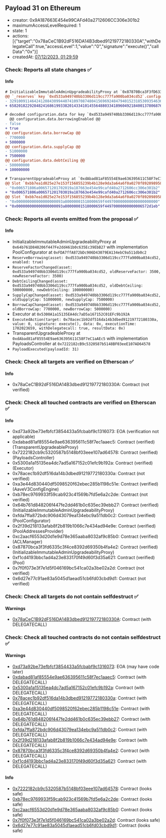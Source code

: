 ## Payload 31 on Ethereum

- creator: 0x9A187663E454e99CAFd40a2712606CC306e301b2
- maximumAccessLevelRequired: 1
- state: 1
- actions: [{"target":"0x78aCeC1B92dF516DA14B3dbed91219772180330A","withDelegateCall":true,"accessLevel":1,"value":"0","signature":"execute()","callData":"0x"}]
- createdAt: [07/12/2023, 01:29:59](https://etherscan.io/tx/0xf52648d65c60bc9c29bbf0ca573a27cefc0943f722c13880d7e2fbfdebb62f3b)

### Check: Reports all state changes :white_check_mark:

#### Info


```diff
# InitializableImmutableAdminUpgradeabilityProxy at `0x87870Bca3F3fD6335C3F4ce8392D69350B4fA4E2` with implementation Pool at `0xF1Cd4193bbc1aD4a23E833170f49d60f3D35a621`
@@ `_reserves` key `0xd533a949740bb3306d119cc777fa900ba034cd52`.configuration.data @@
- 3291009114642412084309944074109708748041569692484794015231853093546364332
+ 658201822928482416861993382014334101455648803341896049218400137806876076

# decoded configuration.data for key `0xd533a949740bb3306d119cc777fa900ba034cd52` (symbol: CRV)
  @@ configuration.data.borrowingEnabled @@
- false
+ true
@@ configuration.data.borrowCap @@
- 7700000
+ 5000000
@@ configuration.data.supplyCap @@
- 51000000
+ 7500000
@@ configuration.data.debtCeiling @@
- 500000000
+ 100000000

```

```diff
# TransparentUpgradeableProxy at `0xdAbad81aF85554E9ae636395611C58F7eC1aAEc5` with implementation PayloadsController at `0x7222182cB9c5320587b5148BF03eeE107AD64578`
@@ Slot `0xbb7ea1d025e27e153f156855239b4b128e9da3a64a6f0a0270f8920989588142` @@
- "0x006571806a006571201702019a187663e454e99cafd40a2712606cc306e301b2"
+ "0x006571806a006571201703019a187663e454e99cafd40a2712606cc306e301b2"
@@ Slot `0xbb7ea1d025e27e153f156855239b4b128e9da3a64a6f0a0270f8920989588143` @@
- "0x000000000000000000093a80000001518000659f449700000000000000000000"
+ "0x000000000000000000093a80000001518000659f44970000000000006572d1eb"
```


### Check: Reports all events emitted from the proposal :white_check_mark:

#### Info

- InitializableImmutableAdminUpgradeabilityProxy at `0x64b761D848206f447Fe2dd461b0c635Ec39EbB27` with implementation PoolConfigurator at `0xFDA7ffA872bDc906D43079EA134ebC9a511db0c2`
- `ReserveBorrowing(asset: 0xd533a949740bb3306d119cc777fa900ba034cd52, enabled: true)`
- `ReserveFactorChanged(asset: 0xd533a949740bb3306d119cc777fa900ba034cd52, oldReserveFactor: 3500, newReserveFactor: 3500)`
- `DebtCeilingChanged(asset: 0xd533a949740bb3306d119cc777fa900ba034cd52, oldDebtCeiling: 500000000, newDebtCeiling: 100000000)`
- `SupplyCapChanged(asset: 0xd533a949740bb3306d119cc777fa900ba034cd52, oldSupplyCap: 51000000, newSupplyCap: 7500000)`
- `BorrowCapChanged(asset: 0xd533a949740bb3306d119cc777fa900ba034cd52, oldBorrowCap: 7700000, newBorrowCap: 5000000)`
- Executor at `0x5300A1a15135EA4dc7aD5a167152C01EFc9b192A`
- `ExecutedAction(target: 0x78acec1b92df516da14b3dbed91219772180330a, value: 0, signature: execute(), data: 0x, executionTime: 1702023659, withDelegatecall: true, resultData: 0x)`
- TransparentUpgradeableProxy at `0xdAbad81aF85554E9ae636395611C58F7eC1aAEc5` with implementation PayloadsController at `0x7222182cB9c5320587b5148BF03eeE107AD64578`
- `PayloadExecuted(payloadId: 31)`

### Check: Check all targets are verified on Etherscan :white_check_mark:

#### Info

- 0x78aCeC1B92dF516DA14B3dbed91219772180330A: Contract (not verified)

### Check: Check all touched contracts are verified on Etherscan :white_check_mark:

#### Info

- 0xd73a92be73efbfcf3854433a5fcbabf9c1316073: EOA (verification not applicable)
- 0xdabad81af85554e9ae636395611c58f7ec1aaec5: Contract (verified) (TransparentUpgradeableProxy)
- 0x7222182cb9c5320587b5148bf03eee107ad64578: Contract (verified) (PayloadsController)
- 0x5300a1a15135ea4dc7ad5a167152c01efc9b192a: Contract (verified) (Executor)
- 0x78acec1b92df516da14b3dbed91219772180330a: Contract (not verified)
- 0xa3e44d830440df5098520f62ebec285b1198c51e: Contract (verified) (AaveV3ConfigEngine)
- 0xb78ec9769933f59cab923c41569b7fd5e6a2c2de: Contract (not verified)
- 0x64b761d848206f447fe2dd461b0c635ec39ebb27: Contract (verified) (InitializableImmutableAdminUpgradeabilityProxy)
- 0xfda7ffa872bdc906d43079ea134ebc9a511db0c2: Contract (verified) (PoolConfigurator)
- 0x2f39d218133afab8f2b819b1066c7e434ad94e9e: Contract (verified) (PoolAddressesProvider)
- 0xc2aacf6553d20d1e9d78e365aaba8032af9c85b0: Contract (verified) (ACLManager)
- 0x87870bca3f3fd6335c3f4ce8392d69350b4fa4e2: Contract (verified) (InitializableImmutableAdminUpgradeabilityProxy)
- 0xf1cd4193bbc1ad4a23e833170f49d60f3d35a621: Contract (verified) (Pool)
- 0x7f0f073e3f7e1d5f046169bc541ca02a3be02a2d: Contract (not verified)
- 0x6d27e77c91ae83a5045d1aead51cb6fd03cbd9d1: Contract (not verified)

### Check: Check all targets do not contain selfdestruct :white_check_mark:

#### Warnings

- [0x78aCeC1B92dF516DA14B3dbed91219772180330A](https://etherscan.io/address/0x78aCeC1B92dF516DA14B3dbed91219772180330A): Contract (with DELEGATECALL)

### Check: Check all touched contracts do not contain selfdestruct :white_check_mark:

#### Warnings

- [0xd73a92be73efbfcf3854433a5fcbabf9c1316073](https://etherscan.io/address/0xd73a92be73efbfcf3854433a5fcbabf9c1316073): EOA (may have code later)
- [0xdabad81af85554e9ae636395611c58f7ec1aaec5](https://etherscan.io/address/0xdabad81af85554e9ae636395611c58f7ec1aaec5): Contract (with DELEGATECALL)
- [0x5300a1a15135ea4dc7ad5a167152c01efc9b192a](https://etherscan.io/address/0x5300a1a15135ea4dc7ad5a167152c01efc9b192a): Contract (with DELEGATECALL)
- [0x78acec1b92df516da14b3dbed91219772180330a](https://etherscan.io/address/0x78acec1b92df516da14b3dbed91219772180330a): Contract (with DELEGATECALL)
- [0xa3e44d830440df5098520f62ebec285b1198c51e](https://etherscan.io/address/0xa3e44d830440df5098520f62ebec285b1198c51e): Contract (with DELEGATECALL)
- [0x64b761d848206f447fe2dd461b0c635ec39ebb27](https://etherscan.io/address/0x64b761d848206f447fe2dd461b0c635ec39ebb27): Contract (with DELEGATECALL)
- [0xfda7ffa872bdc906d43079ea134ebc9a511db0c2](https://etherscan.io/address/0xfda7ffa872bdc906d43079ea134ebc9a511db0c2): Contract (with DELEGATECALL)
- [0x2f39d218133afab8f2b819b1066c7e434ad94e9e](https://etherscan.io/address/0x2f39d218133afab8f2b819b1066c7e434ad94e9e): Contract (with DELEGATECALL)
- [0x87870bca3f3fd6335c3f4ce8392d69350b4fa4e2](https://etherscan.io/address/0x87870bca3f3fd6335c3f4ce8392d69350b4fa4e2): Contract (with DELEGATECALL)
- [0xf1cd4193bbc1ad4a23e833170f49d60f3d35a621](https://etherscan.io/address/0xf1cd4193bbc1ad4a23e833170f49d60f3d35a621): Contract (with DELEGATECALL)

#### Info

- [0x7222182cb9c5320587b5148bf03eee107ad64578](https://etherscan.io/address/0x7222182cb9c5320587b5148bf03eee107ad64578): Contract (looks safe)
- [0xb78ec9769933f59cab923c41569b7fd5e6a2c2de](https://etherscan.io/address/0xb78ec9769933f59cab923c41569b7fd5e6a2c2de): Contract (looks safe)
- [0xc2aacf6553d20d1e9d78e365aaba8032af9c85b0](https://etherscan.io/address/0xc2aacf6553d20d1e9d78e365aaba8032af9c85b0): Contract (looks safe)
- [0x7f0f073e3f7e1d5f046169bc541ca02a3be02a2d](https://etherscan.io/address/0x7f0f073e3f7e1d5f046169bc541ca02a3be02a2d): Contract (looks safe)
- [0x6d27e77c91ae83a5045d1aead51cb6fd03cbd9d1](https://etherscan.io/address/0x6d27e77c91ae83a5045d1aead51cb6fd03cbd9d1): Contract (looks safe)

